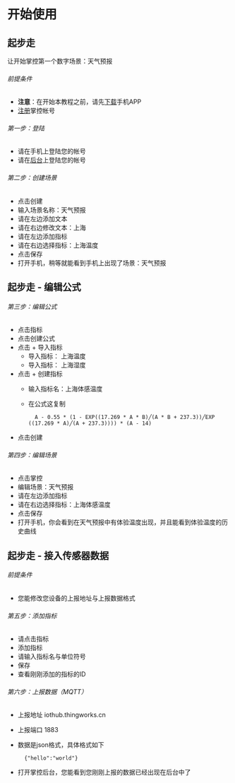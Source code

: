 # 开始使用
## 起步走
让开始掌控第一个数字场景：天气预报
###### 前提条件
- **注意**：在开始本教程之前，请先[下载](https://github.com/cooldk/zhangkong365/blob/master/doc/download.md)手机APP
- [注册](http://www.thingworks.cn/console/)掌控帐号

###### 第一步：登陆
- 请在手机上登陆您的帐号
- 请在[后台](http://www.thingworks.cn/console/)上登陆您的帐号
###### 第二步：创建场景
- 点击创建
- 输入场景名称：天气预报
- 请在左边添加文本
- 请在右边修改文本：上海
- 请在左边添加指标
- 请在右边选择指标：上海温度
- 点击保存
- 打开手机，稍等就能看到手机上出现了场景：天气预报

## 起步走 - 编辑公式

###### 第三步：编辑公式
- 点击指标
- 点击创建公式
- 点击 + 导入指标
	- 导入指标： 上海温度
	- 导入指标： 上海湿度
- 点击 + 创建指标
	- 输入指标名：上海体感温度
	- 在公式这复制 

			A - 0.55 * (1 - EXP((17.269 * A * B)╱(A * B + 237.3))╱EXP ((17.269 * A)╱(A + 237.3)))) * (A - 14)

- 点击创建

###### 第四步：编辑场景
- 点击掌控
- 编辑场景：天气预报
- 请在左边添加指标
- 请在右边选择指标：上海体感温度
- 点击保存
- 打开手机，你会看到在天气预报中有体验温度出现，并且能看到体验温度的历史曲线

## 起步走 - 接入传感器数据
###### 前提条件
- 您能修改您设备的上报地址与上报数据格式

###### 第五步：添加指标
- 请点击指标
- 添加指标
- 请输入指标名与单位符号
- 保存
- 查看刚刚添加的指标的ID

###### 第六步：上报数据（MQTT）
- 上报地址 iothub.thingworks.cn
- 上报端口 1883
- 数据是json格式，具体格式如下

		{"hello":"world"}
		
- 打开掌控后台，您能看到您刚刚上报的数据已经出现在后台中了


